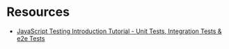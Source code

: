 # Resources

- [JavaScript Testing Introduction Tutorial - Unit Tests, Integration Tests & e2e Tests](https://youtu.be/r9HdJ8P6GQI)
